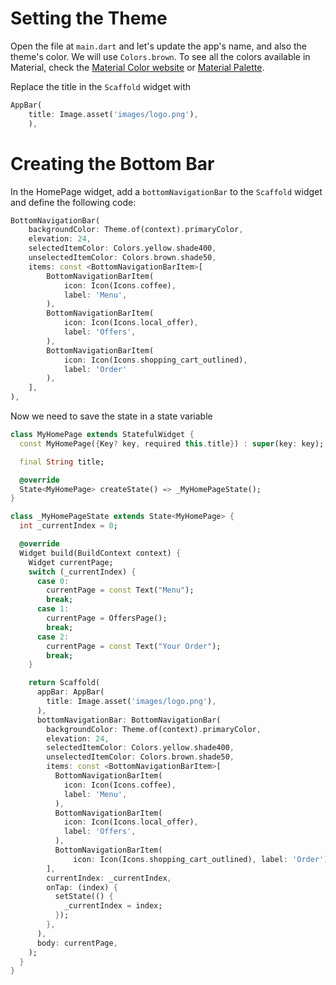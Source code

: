 # Setting the Theme

Open the file at `main.dart` and let's update the app's name, and also the theme's color. We will use `Colors.brown`. To see all the colors available in Material, check the [Material Color website](https://material.io/resources/color/) or [Material Palette](https://www.materialpalette.com/).

Replace the title in the `Scaffold` widget with 

```dart
AppBar(
    title: Image.asset('images/logo.png'),
    ),
```

# Creating the Bottom Bar

In the HomePage widget, add a `bottomNavigationBar` to the `Scaffold` widget and define the following code:

```dart
BottomNavigationBar(
    backgroundColor: Theme.of(context).primaryColor,
    elevation: 24,
    selectedItemColor: Colors.yellow.shade400,
    unselectedItemColor: Colors.brown.shade50,
    items: const <BottomNavigationBarItem>[
        BottomNavigationBarItem(
            icon: Icon(Icons.coffee),
            label: 'Menu',
        ),
        BottomNavigationBarItem(
            icon: Icon(Icons.local_offer),
            label: 'Offers',
        ),
        BottomNavigationBarItem(
            icon: Icon(Icons.shopping_cart_outlined), 
            label: 'Order'
        ),
    ],
),
```

Now we need to save the state in a state variable 

```dart
class MyHomePage extends StatefulWidget {
  const MyHomePage({Key? key, required this.title}) : super(key: key);

  final String title;

  @override
  State<MyHomePage> createState() => _MyHomePageState();
}

class _MyHomePageState extends State<MyHomePage> {
  int _currentIndex = 0;

  @override
  Widget build(BuildContext context) {
    Widget currentPage;
    switch (_currentIndex) {
      case 0:
        currentPage = const Text("Menu");
        break;
      case 1:
        currentPage = OffersPage();
        break;
      case 2:
        currentPage = const Text("Your Order");
        break;
    }

    return Scaffold(
      appBar: AppBar(
        title: Image.asset('images/logo.png'),
      ),
      bottomNavigationBar: BottomNavigationBar(
        backgroundColor: Theme.of(context).primaryColor,
        elevation: 24,
        selectedItemColor: Colors.yellow.shade400,
        unselectedItemColor: Colors.brown.shade50,
        items: const <BottomNavigationBarItem>[
          BottomNavigationBarItem(
            icon: Icon(Icons.coffee),
            label: 'Menu',
          ),
          BottomNavigationBarItem(
            icon: Icon(Icons.local_offer),
            label: 'Offers',
          ),
          BottomNavigationBarItem(
              icon: Icon(Icons.shopping_cart_outlined), label: 'Order'),
        ],
        currentIndex: _currentIndex,
        onTap: (index) {
          setState(() {
            _currentIndex = index;
          });
        },
      ),
      body: currentPage,
    );
  }
}

```